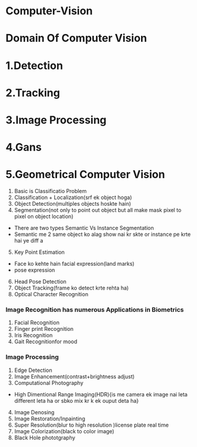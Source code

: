# Computer-Vision
# Domain Of Computer Vision 
# 1.Detection 
# 2.Tracking
# 3.Image Processing 
# 4.Gans 
# 5.Geometrical Computer Vision

1. Basic is Classificatio Problem
2. Classification + Localization(srf ek object hoga)
3. Object Detection(multiples objects hoskte hain)
4. Segmentation(not only to point out object but all make mask pixel to pixel on object location)
- There are two types
Semantic Vs Instance Segmentation
- Semantic me 2 same object ko alag show nai kr skte or instance pe krte hai ye diff a
5. Key Point Estimation
- Face ko kehte hain facial expression(land marks)
- pose expression
6. Head Pose Detection
7. Object Tracking(frame ko detect krte rehta ha)
8. Optical Character Recognition 

 ### Image Recognition has numerous Applications in Biometrics

1. Facial Recognition
2. Finger print Recognition
3. Iris Recognition
4. Gait Recognitionfor mood

### Image Processing
1. Edge Detection
2. Image Enhancement(contrast+brightness adjust)
3. Computational Photography
- High Dimentional Range Imaging(HDR){is me camera ek image nai leta different leta ha or sbko mix kr k ek ouput deta ha}
4. Image Denosing
5. Image Restoration/Inpainting
6. Super Resolution(blur to high resolution )license plate real time
7. Image Colorization(black to color image)
8. Black Hole phototgraphy


